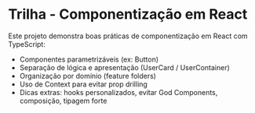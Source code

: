 # Trilha - Componentização em React

Este projeto demonstra boas práticas de componentização em React com TypeScript:

- Componentes parametrizáveis (ex: Button)
- Separação de lógica e apresentação (UserCard / UserContainer)
- Organização por domínio (feature folders)
- Uso de Context para evitar prop drilling
- Dicas extras: hooks personalizados, evitar God Components, composição, tipagem forte